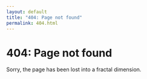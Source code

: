 ```yaml
---
layout: default
title: "404: Page not found"
permalink: 404.html
---
```


# 404: Page not found

Sorry, the page has been lost into a fractal dimension.

